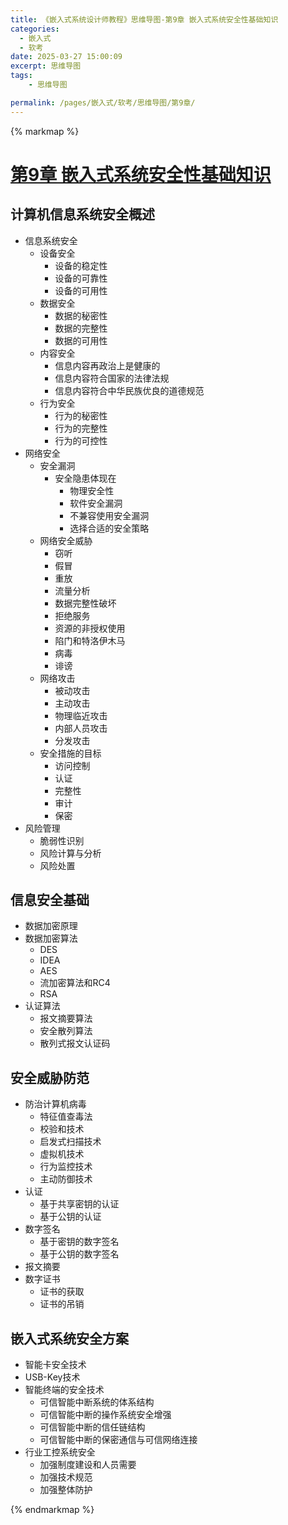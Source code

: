 ```yaml
---
title: 《嵌入式系统设计师教程》思维导图-第9章 嵌入式系统安全性基础知识
categories:
  - 嵌入式
  - 软考
date: 2025-03-27 15:00:09
excerpt: 思维导图
tags:
    - 思维导图

permalink: /pages/嵌入式/软考/思维导图/第9章/
---
```



{% markmap %}

# [第9章 嵌入式系统安全性基础知识](/pages/嵌入式/软考/思维导图/)

## 计算机信息系统安全概述

- 信息系统安全
    - 设备安全
        - 设备的稳定性
        - 设备的可靠性
        - 设备的可用性
    - 数据安全
        - 数据的秘密性
        - 数据的完整性
        - 数据的可用性
    - 内容安全
        - 信息内容再政治上是健康的
        - 信息内容符合国家的法律法规
        - 信息内容符合中华民族优良的道德规范
    - 行为安全
        - 行为的秘密性
        - 行为的完整性
        - 行为的可控性
- 网络安全
    - 安全漏洞
        - 安全隐患体现在
            - 物理安全性
            - 软件安全漏洞
            - 不兼容使用安全漏洞
            - 选择合适的安全策略
    - 网络安全威胁
        - 窃听
        - 假冒
        - 重放
        - 流量分析
        - 数据完整性破坏
        - 拒绝服务
        - 资源的非授权使用
        - 陷门和特洛伊木马
        - 病毒
        - 诽谤
    - 网络攻击
        - 被动攻击
        - 主动攻击
        - 物理临近攻击
        - 内部人员攻击
        - 分发攻击
    - 安全措施的目标
        - 访问控制
        - 认证
        - 完整性
        - 审计
        - 保密
- 风险管理
    - 脆弱性识别
    - 风险计算与分析
    - 风险处置



## 信息安全基础

- 数据加密原理
- 数据加密算法
    - DES
    - IDEA
    - AES
    - 流加密算法和RC4
    - RSA
- 认证算法
    - 报文摘要算法
    - 安全散列算法
    - 散列式报文认证码


## 安全威胁防范

- 防治计算机病毒
    - 特征值查毒法
    - 校验和技术
    - 启发式扫描技术
    - 虚拟机技术
    - 行为监控技术
    - 主动防御技术
- 认证
    - 基于共享密钥的认证
    - 基于公钥的认证
- 数字签名
    - 基于密钥的数字签名
    - 基于公钥的数字签名
- 报文摘要
- 数字证书
    - 证书的获取
    - 证书的吊销

## 嵌入式系统安全方案

- 智能卡安全技术
- USB-Key技术
- 智能终端的安全技术
    - 可信智能中断系统的体系结构
    - 可信智能中断的操作系统安全增强
    - 可信智能中断的信任链结构
    - 可信智能中断的保密通信与可信网络连接
- 行业工控系统安全
    - 加强制度建设和人员需要
    - 加强技术规范
    - 加强整体防护

{% endmarkmap %}